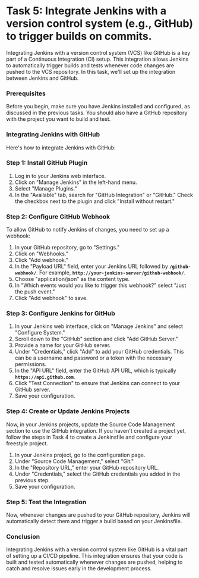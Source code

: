 # Task 5: Integrate Jenkins with a version control system (e.g., GitHub) to trigger builds on commits.

Integrating Jenkins with a version control system (VCS) like GitHub is a key part of a Continuous Integration (CI) setup. This integration allows Jenkins to automatically trigger builds and tests whenever code changes are pushed to the VCS repository. In this task, we'll set up the integration between Jenkins and GitHub.

### **Prerequisites**

Before you begin, make sure you have Jenkins installed and configured, as discussed in the previous tasks. You should also have a GitHub repository with the project you want to build and test.

### **Integrating Jenkins with GitHub**

Here's how to integrate Jenkins with GitHub:

### Step 1: Install GitHub Plugin

1. Log in to your Jenkins web interface.
2. Click on "Manage Jenkins" in the left-hand menu.
3. Select "Manage Plugins."
4. In the "Available" tab, search for "GitHub Integration" or "GitHub." Check the checkbox next to the plugin and click "Install without restart."

### Step 2: Configure GitHub Webhook

To allow GitHub to notify Jenkins of changes, you need to set up a webhook:

1. In your GitHub repository, go to "Settings."
2. Click on "Webhooks."
3. Click "Add webhook."
4. In the "Payload URL" field, enter your Jenkins URL followed by **`/github-webhook/`**. For example, **`http://your-jenkins-server/github-webhook/`**.
5. Choose "application/json" as the content type.
6. In "Which events would you like to trigger this webhook?" select "Just the push event."
7. Click "Add webhook" to save.

### Step 3: Configure Jenkins for GitHub

1. In your Jenkins web interface, click on "Manage Jenkins" and select "Configure System."
2. Scroll down to the "GitHub" section and click "Add GitHub Server."
3. Provide a name for your GitHub server.
4. Under "Credentials," click "Add" to add your GitHub credentials. This can be a username and password or a token with the necessary permissions.
5. In the "API URL" field, enter the GitHub API URL, which is typically **`https://api.github.com`**.
6. Click "Test Connection" to ensure that Jenkins can connect to your GitHub server.
7. Save your configuration.

### Step 4: Create or Update Jenkins Projects

Now, in your Jenkins projects, update the Source Code Management section to use the GitHub integration. If you haven't created a project yet, follow the steps in Task 4 to create a Jenkinsfile and configure your freestyle project.

1. In your Jenkins project, go to the configuration page.
2. Under "Source Code Management," select "Git."
3. In the "Repository URL," enter your GitHub repository URL.
4. Under "Credentials," select the GitHub credentials you added in the previous step.
5. Save your configuration.

### Step 5: Test the Integration

Now, whenever changes are pushed to your GitHub repository, Jenkins will automatically detect them and trigger a build based on your Jenkinsfile.

### **Conclusion**

Integrating Jenkins with a version control system like GitHub is a vital part of setting up a CI/CD pipeline. This integration ensures that your code is built and tested automatically whenever changes are pushed, helping to catch and resolve issues early in the development process.